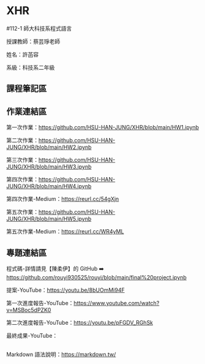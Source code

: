 # XHR
#112-1 師大科技系程式語言

授課教師：蔡芸琤老師

姓名：許菡容

系級：科技系二年級

## 課程筆記區

## 作業連結區
第一次作業：https://github.com/HSU-HAN-JUNG/XHR/blob/main/HW1.ipynb

第二次作業：https://github.com/HSU-HAN-JUNG/XHR/blob/main/HW2.ipynb

第三次作業：https://github.com/HSU-HAN-JUNG/XHR/blob/main/HW3.ipynb

第四次作業：https://github.com/HSU-HAN-JUNG/XHR/blob/main/HW4.ipynb

第四次作業-Medium：https://reurl.cc/54gXjn

第五次作業：https://github.com/HSU-HAN-JUNG/XHR/blob/main/HW5.ipynb

第五次作業-Medium：https://reurl.cc/WR4yML

## 專題連結區
程式碼-詳情請見【陳柔伊】的 GitHub ➡️ https://github.com/rouyi930525/rouyi/blob/main/final%20project.ipynb

提案-YouTube：https://youtu.be/8bUOmMi94F

第一次進度報告-YouTube：https://www.youtube.com/watch?v=MSBoc5dPZK0

第二次進度報告-YouTube：https://youtu.be/pFGDV_RGhSk

最終成果-YouTube：

##
Markdown 語法說明：https://markdown.tw/
